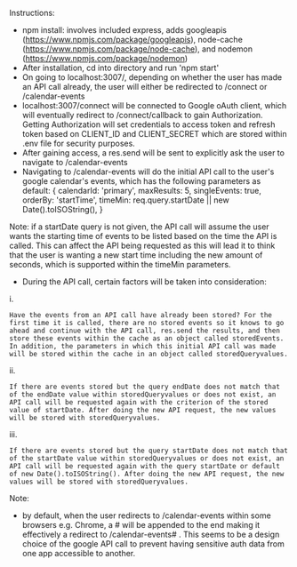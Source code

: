 Instructions:
- npm install: involves included express, adds googleapis (https://www.npmjs.com/package/googleapis), node-cache (https://www.npmjs.com/package/node-cache), and nodemon (https://www.npmjs.com/package/nodemon)
- After installation, cd into directory and run 'npm start'
- On going to localhost:3007/, depending on whether the user has made an API call already, the user will either be redirected to /connect or /calendar-events
- localhost:3007/connect will be connected to Google oAuth client, which will eventually redirect to /connect/callback to gain Authorization. Getting Authorization will set credentials to access token and refresh token based on CLIENT_ID and CLIENT_SECRET which are stored within .env file for security purposes.
- After gaining access, a res.send will be sent to explicitly ask the user to navigate to /calendar-events
- Navigating to /calendar-events will do the initial API call to the user's google calendar's events, which has the following parameters as default:
{
  calendarId: 'primary',
  maxResults: 5,
  singleEvents: true,
  orderBy: 'startTime',
  timeMin: req.query.startDate || new Date().toISOString(),
}

Note: if a startDate query is not given, the API call will assume the user wants the starting time of events to be listed based on the time the API is called. This can affect the API being requested as this will lead it to think that the user is wanting a new start time including the new amount of seconds, which is supported within the timeMin parameters.

- During the API call, certain factors will be taken into consideration:

i.
  
    Have the events from an API call have already been stored? For the first time it is called, there are no stored events so it knows to go ahead and continue with the API call, res.send the results, and then store these events within the cache as an object called storedEvents. In addition, the parameters in which this initial API call was made will be stored within the cache in an object called storedQueryvalues.
    
 ii.
  
    If there are events stored but the query endDate does not match that of the endDate value within storedQueryvalues or does not exist, an API call will be requested again with the criterion of the stored value of startDate. After doing the new API request, the new values will be stored with storedQueryvalues.
  
 iii.
  
    If there are events stored but the query startDate does not match that of the startDate value within storedQueryvalues or does not exist, an API call will be requested again with the query startDate or default of new Date().toISOString(). After doing the new API request, the new values will be stored with storedQueryvalues.

Note:
- by default, when the user redirects to /calendar-events within some browsers e.g. Chrome, a # will be appended to the end making it effectively a redirect to /calendar-events# . This seems to be a design choice of the google API call to prevent having sensitive auth data from one app accessible to another.

